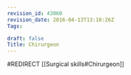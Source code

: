 ```yaml
---
revision_id: 43060
revision_date: 2016-04-13T13:18:26Z
Tags:

draft: false
Title: Chirurgeon
---
```

#REDIRECT [[Surgical skills#Chirurgeon]]